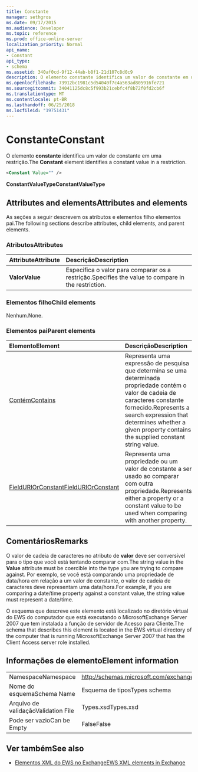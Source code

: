 ```yaml
---
title: Constante
manager: sethgros
ms.date: 09/17/2015
ms.audience: Developer
ms.topic: reference
ms.prod: office-online-server
localization_priority: Normal
api_name:
- Constant
api_type:
- schema
ms.assetid: 340af0cd-9f12-44ab-b8f1-21d107c8d0c9
description: O elemento constante identifica um valor de constante em uma restrição.
ms.openlocfilehash: 73912bc1981c5d54040f7c4a563ad805916fe721
ms.sourcegitcommit: 34041125dc8c5f993b21cebfc4f8b72f0fd2cb6f
ms.translationtype: MT
ms.contentlocale: pt-BR
ms.lasthandoff: 06/25/2018
ms.locfileid: "19751431"
---
```

# <a name="constant"></a><span data-ttu-id="509cb-103">Constante</span><span class="sxs-lookup"><span data-stu-id="509cb-103">Constant</span></span>

<span data-ttu-id="509cb-104">O elemento **constante** identifica um valor de constante em uma restrição.</span><span class="sxs-lookup"><span data-stu-id="509cb-104">The **Constant** element identifies a constant value in a restriction.</span></span> 
  
```xml
<Constant Value="" />
```

 <span data-ttu-id="509cb-105">**ConstantValueType**</span><span class="sxs-lookup"><span data-stu-id="509cb-105">**ConstantValueType**</span></span>
## <a name="attributes-and-elements"></a><span data-ttu-id="509cb-106">Attributes and elements</span><span class="sxs-lookup"><span data-stu-id="509cb-106">Attributes and elements</span></span>

<span data-ttu-id="509cb-107">As seções a seguir descrevem os atributos e elementos filho elementos pai.</span><span class="sxs-lookup"><span data-stu-id="509cb-107">The following sections describe attributes, child elements, and parent elements.</span></span>
  
### <a name="attributes"></a><span data-ttu-id="509cb-108">Atributos</span><span class="sxs-lookup"><span data-stu-id="509cb-108">Attributes</span></span>

|<span data-ttu-id="509cb-109">**Attribute**</span><span class="sxs-lookup"><span data-stu-id="509cb-109">**Attribute**</span></span>|<span data-ttu-id="509cb-110">**Descrição**</span><span class="sxs-lookup"><span data-stu-id="509cb-110">**Description**</span></span>|
|:-----|:-----|
|<span data-ttu-id="509cb-111">**Valor**</span><span class="sxs-lookup"><span data-stu-id="509cb-111">**Value**</span></span> <br/> |<span data-ttu-id="509cb-112">Especifica o valor para comparar os a restrição.</span><span class="sxs-lookup"><span data-stu-id="509cb-112">Specifies the value to compare in the restriction.</span></span>  <br/> |
   
### <a name="child-elements"></a><span data-ttu-id="509cb-113">Elementos filho</span><span class="sxs-lookup"><span data-stu-id="509cb-113">Child elements</span></span>

<span data-ttu-id="509cb-114">Nenhum.</span><span class="sxs-lookup"><span data-stu-id="509cb-114">None.</span></span>
  
### <a name="parent-elements"></a><span data-ttu-id="509cb-115">Elementos pai</span><span class="sxs-lookup"><span data-stu-id="509cb-115">Parent elements</span></span>

|<span data-ttu-id="509cb-116">**Elemento**</span><span class="sxs-lookup"><span data-stu-id="509cb-116">**Element**</span></span>|<span data-ttu-id="509cb-117">**Descrição**</span><span class="sxs-lookup"><span data-stu-id="509cb-117">**Description**</span></span>|
|:-----|:-----|
|[<span data-ttu-id="509cb-118">Contém</span><span class="sxs-lookup"><span data-stu-id="509cb-118">Contains</span></span>](contains.md) <br/> |<span data-ttu-id="509cb-119">Representa uma expressão de pesquisa que determina se uma determinada propriedade contém o valor de cadeia de caracteres constante fornecido.</span><span class="sxs-lookup"><span data-stu-id="509cb-119">Represents a search expression that determines whether a given property contains the supplied constant string value.</span></span>  <br/> |
|[<span data-ttu-id="509cb-120">FieldURIOrConstant</span><span class="sxs-lookup"><span data-stu-id="509cb-120">FieldURIOrConstant</span></span>](fielduriorconstant.md) <br/> |<span data-ttu-id="509cb-121">Representa uma propriedade ou um valor de constante a ser usado ao comparar com outra propriedade.</span><span class="sxs-lookup"><span data-stu-id="509cb-121">Represents either a property or a constant value to be used when comparing with another property.</span></span>  <br/> |
   
## <a name="remarks"></a><span data-ttu-id="509cb-122">Comentários</span><span class="sxs-lookup"><span data-stu-id="509cb-122">Remarks</span></span>

<span data-ttu-id="509cb-123">O valor de cadeia de caracteres no atributo de **valor** deve ser conversível para o tipo que você está tentando comparar com.</span><span class="sxs-lookup"><span data-stu-id="509cb-123">The string value in the **Value** attribute must be coercible into the type you are trying to compare against.</span></span> <span data-ttu-id="509cb-124">Por exemplo, se você está comparando uma propriedade de data/hora em relação a um valor de constante, o valor de cadeia de caracteres deve representam uma data/hora.</span><span class="sxs-lookup"><span data-stu-id="509cb-124">For example, if you are comparing a date/time property against a constant value, the string value must represent a date/time.</span></span> 
  
<span data-ttu-id="509cb-125">O esquema que descreve este elemento está localizado no diretório virtual do EWS do computador que está executando o MicrosoftExchange Server 2007 que tem instalada a função de servidor de Acesso para Cliente.</span><span class="sxs-lookup"><span data-stu-id="509cb-125">The schema that describes this element is located in the EWS virtual directory of the computer that is running MicrosoftExchange Server 2007 that has the Client Access server role installed.</span></span>
  
## <a name="element-information"></a><span data-ttu-id="509cb-126">Informações de elemento</span><span class="sxs-lookup"><span data-stu-id="509cb-126">Element information</span></span>

|||
|:-----|:-----|
|<span data-ttu-id="509cb-127">Namespace</span><span class="sxs-lookup"><span data-stu-id="509cb-127">Namespace</span></span>  <br/> |http://schemas.microsoft.com/exchange/services/2006/types  <br/> |
|<span data-ttu-id="509cb-128">Nome do esquema</span><span class="sxs-lookup"><span data-stu-id="509cb-128">Schema Name</span></span>  <br/> |<span data-ttu-id="509cb-129">Esquema de tipos</span><span class="sxs-lookup"><span data-stu-id="509cb-129">Types schema</span></span>  <br/> |
|<span data-ttu-id="509cb-130">Arquivo de validação</span><span class="sxs-lookup"><span data-stu-id="509cb-130">Validation File</span></span>  <br/> |<span data-ttu-id="509cb-131">Types.xsd</span><span class="sxs-lookup"><span data-stu-id="509cb-131">Types.xsd</span></span>  <br/> |
|<span data-ttu-id="509cb-132">Pode ser vazio</span><span class="sxs-lookup"><span data-stu-id="509cb-132">Can be Empty</span></span>  <br/> |<span data-ttu-id="509cb-133">False</span><span class="sxs-lookup"><span data-stu-id="509cb-133">False</span></span>  <br/> |
   
## <a name="see-also"></a><span data-ttu-id="509cb-134">Ver também</span><span class="sxs-lookup"><span data-stu-id="509cb-134">See also</span></span>



- [<span data-ttu-id="509cb-135">Elementos XML do EWS no Exchange</span><span class="sxs-lookup"><span data-stu-id="509cb-135">EWS XML elements in Exchange</span></span>](ews-xml-elements-in-exchange.md)

